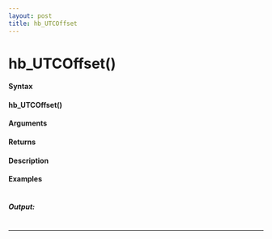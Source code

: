 ```yaml
---
layout: post
title: hb_UTCOffset
---
```


# hb_UTCOffset()


#### Syntax

#### hb_UTCOffset()

#### Arguments

#### Returns

#### Description

#### Examples

```

```

##### Output:

```

```

---